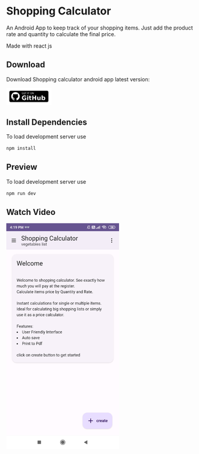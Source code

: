 # Shopping Calculator

An Android App to keep track of your shopping items. Just add the product rate and quantity to calculate the final price.

Made with react js

## Download
Download Shopping calculator android app latest version:

<a href="https://github.com/iamvkr/shopping-calculator/raw/refs/heads/main/apk/Shopping-calculator.apk" target="_blank">
<img src="./apk/get-it-on-github.png" width="120px"/>
</a>

## Install Dependencies
To load development server use
```bash
npm install
```

## Preview
To load development server use
```bash
npm run dev
```

## Watch Video
<a href="https://youtu.be/gB5tcN8vVU8?si=bVEzIO2hoQIn40N9" target="_blank">
<img src="./apk/screenshot.jpg" width="300"/>
</a>